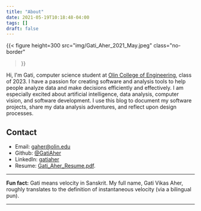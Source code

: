 ```yaml
---
title: "About"
date: 2021-05-19T10:18:48-04:00
tags: []
draft: false
---
```


{{< figure
height=300 
src="img/Gati_Aher_2021_May.jpeg" 
class="no-border"
>}}

Hi, I'm Gati, computer science student at [Olin College of Engineering](https://www.olin.edu/), class of 2023. I have a passion for creating software and analysis tools to help people analyze data and make decisions efficiently and effectively. I am especially excited about artificial intelligence, data analysis, computer vision, and software development. I use this blog to document my software projects, share my data analysis adventures, and reflect upon design processes.

## Contact

* Email:    gaher@olin.edu
* Github:   [@GatiAher](https://github.com/GatiAher)
* LinkedIn: [gatiaher](https://www.linkedin.com/in/gatiaher)
* Resume:   [Gati_Aher_Resume.pdf](/Gati_Aher_Resume.pdf).

---

**Fun fact:** Gati means velocity in Sanskrit. My full name, Gati Vikas Aher, roughly translates to the definition of instantaneous velocity (via a bilingual pun).

---

